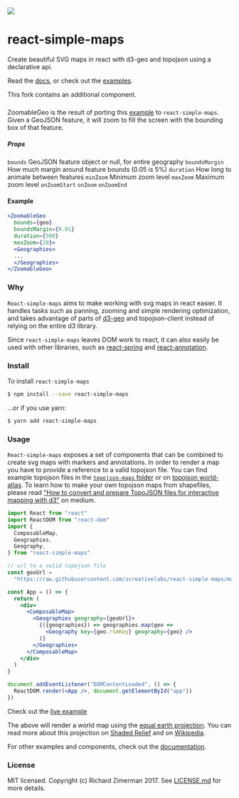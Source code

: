 
<img src="https://img.shields.io/bundlephobia/minzip/react-simple-maps@beta?color=%2328cb95&label=gzip" />

# react-simple-maps
Create beautiful SVG maps in react with d3-geo and topojson using a declarative api.

Read the [docs](https://www.react-simple-maps.io/docs/getting-started/), or check out the [examples](https://www.react-simple-maps.io/examples/).

This fork contains an additional component.

##### <ZoomableGeo>
ZoomableGeo is the result of porting this  [example](https://observablehq.com/@d3/zoom-to-bounding-box) to `react-simple-maps`.  Given a GeoJSON feature, it will zoom to fill the screen with the bounding box of that feature.

##### Props
  `bounds` GeoJSON feature object or null, for entire geography
  `boundsMargin` How much margin around feature bounds (0.05 is 5%)
  `duration` How long to animate between features
  `minZoom` Minimum zoom level
  `maxZoom` Maximum zoom level
  `onZoomStart`
  `onZoom`
  `onZoomEnd`

#### Example
```jsx
<ZoomableGeo 
  bounds={geo}
  boundsMargin={0.01} 
  duration={500} 
  maxZoom={20}>
  <Geographies>
  ...
  </Geographies>
</ZoomableGeo>  
```

### Why

`React-simple-maps` aims to make working with svg maps in react easier. It handles tasks such as panning, zooming and simple rendering optimization, and takes advantage of parts of [d3-geo](https://github.com/d3/d3-geo) and topojson-client instead of relying on the entire d3 library.

Since `react-simple-maps` leaves DOM work to react, it can also easily be used with other libraries, such as [react-spring](https://github.com/react-spring/react-spring) and [react-annotation](https://github.com/susielu/react-annotation/).

### Install

To install `react-simple-maps`

```bash
$ npm install --save react-simple-maps
```

...or if you use yarn:

```bash
$ yarn add react-simple-maps
```

### Usage

`React-simple-maps` exposes a set of components that can be combined to create svg maps with markers and annotations. In order to render a map you have to provide a reference to a valid topojson file. You can find example topojson files in the [`topojson-maps` folder](https://github.com/zcreativelabs/react-simple-maps/tree/master/topojson-maps) or on [topojson world-atlas](https://github.com/topojson/world-atlas). To learn how to make your own topojson maps from shapefiles, please read ["How to convert and prepare TopoJSON files for interactive mapping with d3"](https://hackernoon.com/how-to-convert-and-prepare-topojson-files-for-interactive-mapping-with-d3-499cf0ced5f) on medium.

```jsx
import React from "react"
import ReactDOM from "react-dom"
import {
  ComposableMap,
  Geographies,
  Geography,
} from "react-simple-maps"

// url to a valid topojson file
const geoUrl =
  "https://raw.githubusercontent.com/zcreativelabs/react-simple-maps/master/topojson-maps/world-110m.json"

const App = () => {
  return (
    <div>
      <ComposableMap>
        <Geographies geography={geoUrl}>
          {({geographies}) => geographies.map(geo =>
            <Geography key={geo.rsmKey} geography={geo} />
          )}
        </Geographies>
      </ComposableMap>
    </div>
  )
}

document.addEventListener("DOMContentLoaded", () => {
  ReactDOM.render(<App />, document.getElementById("app"))
})
```

Check out the [live example](https://codesandbox.io/s/basic-map-wvlol)

The above will render a world map using the [equal earth projection](https://observablehq.com/@d3/equal-earth). You can read more about this projection on [Shaded Relief](http://shadedrelief.com/ee_proj/) and on [Wikipedia](https://en.wikipedia.org/wiki/Equal_Earth_projection).

For other examples and components, check out the [documentation](https://www.react-simple-maps.io/docs/getting-started).

### License
MIT licensed. Copyright (c) Richard Zimerman 2017. See [LICENSE.md](https://github.com/zcreativelabs/react-simple-maps/blob/master/LICENSE) for more details.

